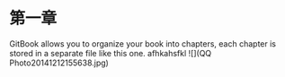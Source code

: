 # 第一章

GitBook allows you to organize your book into chapters, each chapter is stored in a separate file like this one.
afhkahsfkl
![](QQ Photo20141212155638.jpg)